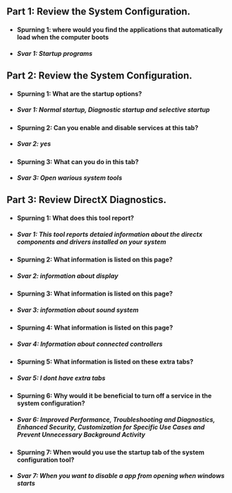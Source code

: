 ## Part 1: Review the System Configuration.
* #### Spurning 1: where would you find the applications that automatically load when the computer boots
* ##### Svar 1: Startup programs
## Part 2: Review the System Configuration.
* #### Spurning 1: What are the startup options?
* ##### Svar 1: Normal startup, Diagnostic startup and selective startup
* #### Spurning 2: Can you enable and disable services at this tab?
* ##### Svar 2: yes
* #### Spurning 3: What can you do in this tab?
* ##### Svar 3: Open warious system tools
## Part 3: Review DirectX Diagnostics.
* #### Spurning 1: What does this tool report?
* ##### Svar 1: This tool reports detaied information about the directx components and drivers installed on your system
* #### Spurning 2: What information is listed on this page?
* ##### Svar 2: information about display
* #### Spurning 3: What information is listed on this page?
* ##### Svar 3: information about sound system
* #### Spurning 4: What information is listed on this page?
* ##### Svar 4: Information about connected controllers
* #### Spurning 5: What information is listed on these extra tabs?
* ##### Svar 5: I dont have extra tabs
* #### Spurning 6: Why would it be beneficial to turn off a service in the system configuration?
* ##### Svar 6: Improved Performance, Troubleshooting and Diagnostics, Enhanced Security, Customization for Specific Use Cases and Prevent Unnecessary Background Activity
* #### Spurning 7: When would you use the startup tab of the system configuration tool?
* ##### Svar 7: When you want to disable a app from opening when windows starts
